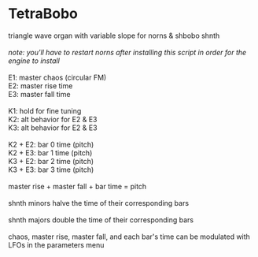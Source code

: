 # TetraBobo

triangle wave organ with variable slope for norns & shbobo shnth<br>
<br>
<i>note: you'll have to restart norns after installing this script in order for the engine to install</i><br>
<br>
E1: master chaos (circular FM)<br>
E2: master rise time<br>
E3: master fall time<br>
<br>
K1: hold for fine tuning<br>
K2: alt behavior for E2 & E3<br>
K3: alt behavior for E2 & E3<br>
<br>
K2 + E2: bar 0 time (pitch)<br>
K2 + E3: bar 1 time (pitch)<br>
K3 + E2: bar 2 time (pitch)<br>
K3 + E3: bar 3 time (pitch)<br>
<br>
master rise + master fall + bar time = pitch<br>
<br>
shnth minors halve the time of their corresponding bars<br>
<br>
shnth majors double the time of their corresponding bars<br>
<br>
chaos, master rise, master fall, and each bar's time can be modulated with LFOs in the parameters menu
